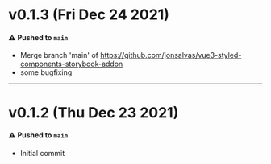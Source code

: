 # v0.1.3 (Fri Dec 24 2021)

#### ⚠️ Pushed to `main`

- Merge branch 'main' of https://github.com/jonsalvas/vue3-styled-components-storybook-addon
- some bugfixing

---

# v0.1.2 (Thu Dec 23 2021)

#### ⚠️ Pushed to `main`

- Initial commit
